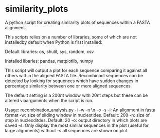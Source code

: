 # similarity_plots
A python script for creating similarity plots of sequences within a FASTA alignment. 

This scripts relies on a number of libraries, some of which are not installedby default when Python is first installed:

Default libraries:
os, shutil, sys, random, csv

Installed libaries:
pandas, matplotlib, numpy 

This script will output a plot for each sequence comparing it against all others within the aligned FASTA file. Recombinant sequences can be detected by looking for sequences which have sudden changes in percentage similarity between one or more aligned sequences. 

The default setting is a 200nt window with 20nt steps but these can be altered viaarguments when the script is run.

Usage: recombination_analysis.py -i <fasta alignment> -w <window size> -n <nt step>\n -o <output directory> -s
	-i: An alignment in fasta format
	-w: size of sliding window in nucleotides. Default: 200
	-n: size of step in nucleoditdes. Default: 20
	-o: output directory in which plots are saved
 	-s: Only display the most similar sequences in the plot (useful for large alignments) without -s all sequences are shown on plot
